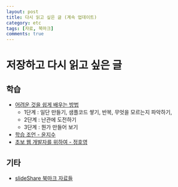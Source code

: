 ```yaml
---
layout: post
title: 다시 읽고 싶은 글 (계속 업데이트)
category: etc
tags: [자료, 북마크]
comments: true
---
```


# 저장하고 다시 읽고 싶은 글


## 학습
- [어려운 것을 쉽게 배우는 방법](http://www.moreagile.net/2016/02/learning-new-stuff.html)
  - 1단계 : 일단 만들기, 샘플코드 쌓기, 반복, 무엇을 모르는지 파악하기,
  - 2단계 : 난관에 도전하기
  - 3단계 : 뭔가 만들어 보기
- [학습 조언 - 윤지수](https://github.com/nigayo/education/blob/master/learning/afterWhite.md)
- [초보 웹 개발자를 위하여 - 정호영](https://github.com/honux77/practice/wiki/web-developer)

## 기타
- [slideShare 북마크 자료들](https://www.slideshare.net/HyunjooLEE38/clipboards/read-again)
